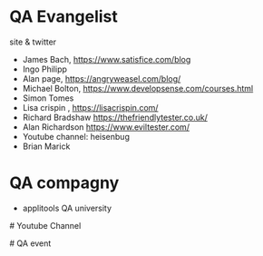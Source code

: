 # QA Evangelist

site & twitter

- James Bach, https://www.satisfice.com/blog
- Ingo Philipp
- Alan page, https://angryweasel.com/blog/
- Michael Bolton, https://www.developsense.com/courses.html
- Simon Tomes
- Lisa crispin , https://lisacrispin.com/
- Richard Bradshaw https://thefriendlytester.co.uk/
- Alan Richardson https://www.eviltester.com/
- Youtube channel: heisenbug
- Brian Marick

# QA compagny

- applitools QA university

# Youtube Channel

# QA event
